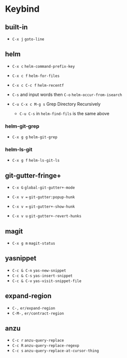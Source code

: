 Keybind
=======

built-in
--------

* `C-x j` `goto-line`

helm
----

* `C-x c` `helm-command-prefix-key`

* `C-x c f` `helm-for-files`
* `C-x c C-c f` `helm-recentf`


* `C-s` and input words then `C-o` `helm-occur-from-isearch`
* `C-u C-x c M-g s` Grep Directory Recursively
  * `C-u C-s` in `helm-find-fils` is the same above

### helm-git-grep

* `C-x g g` `helm-git-grep`

### helm-ls-git

* `C-x g f` `helm-ls-git-ls`

git-gutter-fringe+
------------------

* `C-x G` `global-git-gutter+-mode`
* `C-x v =` `git-gutter:popup-hunk`

* `C-x v =` `git-gutter+-show-hunk`
* `C-x v u` `git-gutter+-revert-hunks`

magit
-----

* `C-x g m` `magit-status`

yasnippet
---------

* `C-c & C-n` `yas-new-snippet`
* `C-c & C-s` `yas-insert-snippet`
* `C-c & C-v` `yas-visit-snippet-file`

expand-region
-------------

* `C-,` `er/expand-region`
* `C-M-,` `er/contract-region`

anzu
----

* `C-c r` `anzu-query-replace`
* `C-c R` `anzu-query-replace-regexp`
* `C-c s` `anzu-query-replace-at-cursor-thing`

